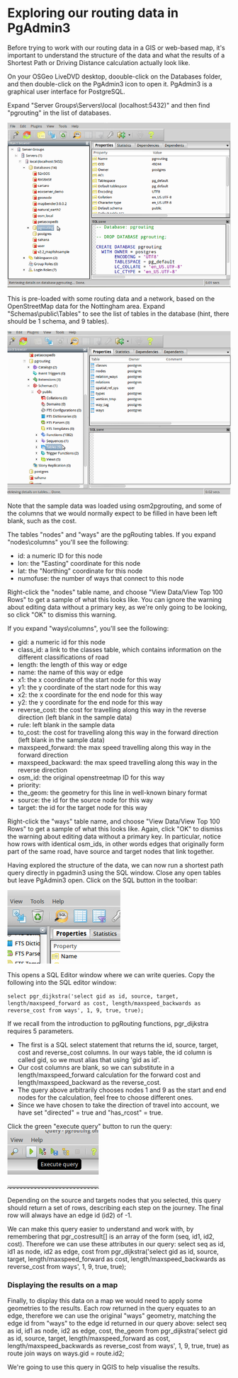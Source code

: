 # Exploring our routing data in PgAdmin3

Before trying to work with our routing data in a GIS or web-based map, it's important to understand the structure of the data and what the results of a Shortest Path or Driving Distance calculation actually look like.

On your OSGeo LiveDVD desktop, doouble-click on the Databases folder, and then double-click on the PgAdmin3 icon to open it. PgAdmin3 is a graphical user interface for PostgreSQL.

Expand "Server Groups\Servers\local (localhost:5432)" and then find "pgrouting" in the list of databases. 

![PgAdmin3](../images/pgadmin3.png)

This is pre-loaded with some routing data and a network, based on the OpenStreetMap data for the Nottingham area. Expand "Schemas\public\Tables" to see the list of tables in the database (hint, there should be 1 schema, and 9 tables).

![PgAdmin3 tables](../images/pgadmin3_tables.png)

Note that the sample data was loaded using osm2pgrouting, and some of the columns that we would normally expect to be filled in have been left blank, such as the cost. 

The tables "nodes" and "ways" are the pgRouting tables. If you expand "nodes\columns" you'll see the following:

 * id: a numeric ID for this node
 * lon: the "Easting" coordinate for this node
 * lat: the "Northing" coordinate for this node
 * numofuse: the number of ways that connect to this node

Right-click the "nodes" table name, and choose "View Data/View Top 100 Rows" to get a sample of what this looks like. You can ignore the warning about editing data without a primary key, as we're only going to be looking, so click "OK" to dismiss this warning.

If you expand "ways\columns", you'll see the following:

 * gid: a numeric id for this node
 * class_id: a link to the classes table, which contains information on the different classifications of road
 * length: the length of this way or edge
 * name: the name of this way or edge
 * x1: the x coordinate of the start node for this way
 * y1: the y coordinate of the start node for this way
 * x2: the x coordinate for the end node for this way
 * y2: the y coordinate for the end node for this way
 * reverse_cost: the cost for travelling along this way in the reverse direction (left blank in the sample data)
 * rule: left blank in the sample data
 * to_cost: the cost for travelling along this way in the forward direction (left blank in the sample data)
 * maxspeed_forward: the max speed travelling along this way in the forward direction
 * maxspeed_backward: the max speed travelling along this way in the reverse direction
 * osm_id: the original openstreetmap ID for this way
 * priority: 
 * the_geom: the geometry for this line in well-known binary format
 * source: the id for the source node for this way
 * target: the id for the target node for this way
 
Right-click the "ways" table name, and choose "View Data/View Top 100 Rows" to get a sample of what this looks like. Again, click "OK" to dismiss the warning about editing data without a primary key. In particular, notice how rows with identical osm_ids, in other words edges that originally form part of the same road, have source and target nodes that link together.

Having explored the structure of the data, we can now run a shortest path query directly in pgadmin3 using the SQL window. Close any open tables but leave PgAdmin3 open. Click on the SQL button in the toolbar:

 ![SQL](../images//sql_button.png)

This opens a SQL Editor window where we can write queries. Copy the following into the SQL editor window:

    select pgr_dijkstra('select gid as id, source, target, length/maxspeed_forward as cost, length/maxspeed_backwards as reverse_cost from ways', 1, 9, true, true);

If we recall from the introduction to pgRouting functions, pgr_dijkstra requires 5 parameters. 

 * The first is a SQL select statement that returns the id, source, target, cost and reverse_cost columns. In our ways table, the id column is called gid, so we must alias that using 'gid as id'. 
 * Our cost columns are blank, so we can substitute in a length/maxspeed_forward calculation for the forward cost and length/maxspeed_backward as the reverse_cost.
 * The query above arbitrarily chooses nodes 1 and 9 as the start and end nodes for the calculation, feel free to choose different ones.
 * Since we have chosen to take the direction of travel into account, we have set "directed" = true and "has_rcost" = true.

Click the green "execute query" button to run the query:
![Execute query](../images/execute_query.png)

Depending on the source and targets nodes that you selected, this query should return a set of rows, describing each step on the journey. The final row will always have an edge id (id2) of -1.

We can make this query easier to understand and work with, by remembering that pgr_costresult[] is an array of the form (seq, id1, id2, cost). Therefore we can use these attributes in our query:
    select seq as id, id1 as node, id2 as edge, cost from pgr_dijkstra('select gid as id, source, target, length/maxspeed_forward as cost, length/maxspeed_backwards as reverse_cost from ways', 1, 9, true, true);

### Displaying the results on a map

Finally, to display this data on a map we would need to apply some geometries to the results. Each row returned in the query equates to an edge, therefore we can use the original "ways" geometry, matching the edge id from "ways" to the edge id returned in our query above:
    select seq as id, id1 as node, id2 as edge, cost, the_geom from pgr_dijkstra('select gid as id, source, target, length/maxspeed_forward as cost, length/maxspeed_backwards as reverse_cost from ways', 1, 9, true, true) as route join ways on ways.gid = route.id2;

We're going to use this query in QGIS to help visualise the results.
